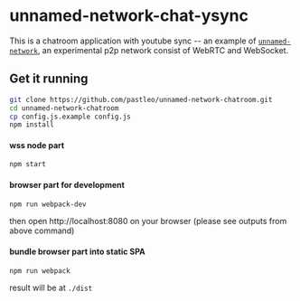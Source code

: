 # unnamed-network-chat-ysync

This is a chatroom application with youtube sync -- an example of [`unnamed-network`](https://github.com/pastleo/unnamed-network), an experimental p2p network consist of WebRTC and WebSocket.

## Get it running

```sh
git clone https://github.com/pastleo/unnamed-network-chatroom.git
cd unnamed-network-chatroom
cp config.js.example config.js
npm install
```

#### wss node part

```sh
npm start
```

#### browser part for development

```sh
npm run webpack-dev
```

then open http://localhost:8080 on your browser (please see outputs from above command)

#### bundle browser part into static SPA

```sh
npm run webpack
```

result will be at `./dist`
